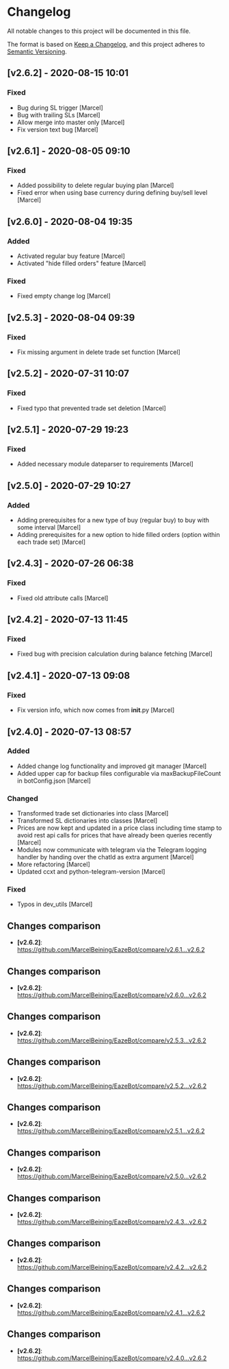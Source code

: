 # Changelog
All notable changes to this project will be documented in this file.

The format is based on [Keep a Changelog](https://keepachangelog.com/en/1.0.0/), and this project adheres to [Semantic Versioning](https://semver.org/spec/v2.0.0.html).

## [v2.6.2] - 2020-08-15 10:01
### Fixed
* Bug during SL trigger [Marcel]
* Bug with trailing SLs [Marcel]
* Allow merge into master only [Marcel]
* Fix version text bug [Marcel]


## [v2.6.1] - 2020-08-05 09:10
### Fixed
* Added possibility to delete regular buying plan [Marcel]
* Fixed error when using base currency during defining buy/sell level [Marcel]


## [v2.6.0] - 2020-08-04 19:35
### Added
* Activated regular buy feature [Marcel]
* Activated "hide filled orders" feature [Marcel]

### Fixed
* Fixed empty change log [Marcel]


## [v2.5.3] - 2020-08-04 09:39
### Fixed
* Fix missing argument in delete trade set function [Marcel]


## [v2.5.2] - 2020-07-31 10:07
### Fixed
* Fixed typo that prevented trade set deletion [Marcel]


## [v2.5.1] - 2020-07-29 19:23
### Fixed
* Added necessary module dateparser to requirements [Marcel]


## [v2.5.0] - 2020-07-29 10:27
### Added
* Adding prerequisites for a new type of buy (regular buy) to buy with some interval [Marcel]
* Adding prerequisites for a new option to hide filled orders (option within each trade set) [Marcel]


## [v2.4.3] - 2020-07-26 06:38
### Fixed
* Fixed old attribute calls [Marcel]


## [v2.4.2] - 2020-07-13 11:45
### Fixed
* Fixed bug with precision calculation during balance fetching [Marcel]


## [v2.4.1] - 2020-07-13 09:08
### Fixed
* Fix version info, which now comes from __init__.py [Marcel]


## [v2.4.0] - 2020-07-13 08:57
### Added
* Added change log functionality and improved git manager [Marcel]
* Added upper cap for backup files configurable via maxBackupFileCount in botConfig.json [Marcel]

### Changed
* Transformed trade set dictionaries into class [Marcel]
* Transformed SL dictionaries into classes [Marcel]
* Prices are now kept and updated in a price class including time stamp to avoid rest api calls for prices that have already been queries recently [Marcel]
* Modules now communicate with telegram via the Telegram logging handler by handing over the chatId as extra argument [Marcel]
* More refactoring [Marcel]
* Updated ccxt and python-telegram-version [Marcel]

### Fixed
* Typos in dev_utils [Marcel]



## Changes comparison
* **[v2.6.2]**: <https://github.com/MarcelBeining/EazeBot/compare/v2.6.1...v2.6.2>
## Changes comparison
* **[v2.6.2]**: <https://github.com/MarcelBeining/EazeBot/compare/v2.6.0...v2.6.2>
## Changes comparison
* **[v2.6.2]**: <https://github.com/MarcelBeining/EazeBot/compare/v2.5.3...v2.6.2>
## Changes comparison
* **[v2.6.2]**: <https://github.com/MarcelBeining/EazeBot/compare/v2.5.2...v2.6.2>
## Changes comparison
* **[v2.6.2]**: <https://github.com/MarcelBeining/EazeBot/compare/v2.5.1...v2.6.2>
## Changes comparison
* **[v2.6.2]**: <https://github.com/MarcelBeining/EazeBot/compare/v2.5.0...v2.6.2>
## Changes comparison
* **[v2.6.2]**: <https://github.com/MarcelBeining/EazeBot/compare/v2.4.3...v2.6.2>
## Changes comparison
* **[v2.6.2]**: <https://github.com/MarcelBeining/EazeBot/compare/v2.4.2...v2.6.2>
## Changes comparison
* **[v2.6.2]**: <https://github.com/MarcelBeining/EazeBot/compare/v2.4.1...v2.6.2>
## Changes comparison
* **[v2.6.2]**: <https://github.com/MarcelBeining/EazeBot/compare/v2.4.0...v2.6.2>
